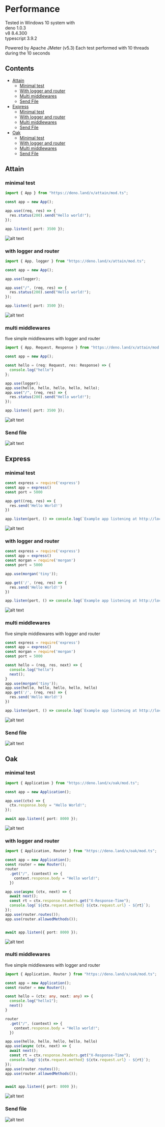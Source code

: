 # Performance

Tested in Windows 10 system with 
<br />deno 1.0.3 
<br />v8 8.4.300
<br />typescript 3.9.2

Powered by Apache JMeter (v5.3)
Each test performed with 10 threads during the 10 seconds

## Contents
- [Attain](#attain)
  - [Minimal test](#minimal-test)
  - [With logger and router](#with-logger-and-router)
  - [Multi middlewares](#multi-middlewares)
  - [Send File](#send-file)
- [Express](#express)
  - [Minimal test](#minimal-test-1)
  - [With logger and router](#with-logger-and-router-1)
  - [Multi middlewares](#multi-middlewares-1)
  - [Send File](#send-file-1)
- [Oak](#oak)
  - [Minimal test](#minimal-test-2)
  - [With logger and router](#with-logger-and-router-2)
  - [Multi middlewares](#multi-middlewares-2)
  - [Send File](#send-file-2)

## Attain

### minimal test

```ts
import { App } from "https://deno.land/x/attain/mod.ts";

const app = new App();

app.use((req, res) => {
  res.status(200).send("Hello world!");
});

app.listen({ port: 3500 });
```
![alt text](https://github.com/aaronwlee/Attain/blob/master/performance/attain.png?raw=true "Attain performance")

### with logger and router

```ts
import { App, logger } from "https://deno.land/x/attain/mod.ts";

const app = new App();

app.use(logger);

app.use("/", (req, res) => {
  res.status(200).send("Hello world!");
});

app.listen({ port: 3500 });
```

![alt text](https://github.com/aaronwlee/Attain/blob/master/performance/attain-middle.png?raw=true "Attain performance")

### multi middlewares
five simple middlewares with logger and router

```ts
import { App, Request, Response } from "https://deno.land/x/attain/mod.ts";

const app = new App();

const hello = (req: Request, res: Response) => {
  console.log("hello")
};

app.use(logger);
app.use(hello, hello, hello, hello, hello);
app.use("/", (req, res) => {
  res.status(200).send("Hello world!");
});

app.listen({ port: 3500 });
```

![alt text](https://github.com/aaronwlee/Attain/blob/master/performance/attain-middlewithfive.png?raw=true "Attain performance")

### Send file

![alt text](https://github.com/aaronwlee/Attain/blob/master/performance/attain-filesend.png?raw=true "Attain performance")


## Express

### minimal test

```ts
const express = require('express')
const app = express()
const port = 5000

app.get((req, res) => {
  res.send('Hello World!')
})

app.listen(port, () => console.log(`Example app listening at http://localhost:${port}`))
```

![alt text](https://github.com/aaronwlee/Attain/blob/master/performance/express.png?raw=true "Express performance")

### with logger and router

```ts
const express = require('express')
const app = express()
const morgan = require('morgan')
const port = 5000

app.use(morgan('tiny'));

app.get('/', (req, res) => {
  res.send('Hello World!')
})

app.listen(port, () => console.log(`Example app listening at http://localhost:${port}`))
```

![alt text](https://github.com/aaronwlee/Attain/blob/master/performance/express-middle.png?raw=true "Express performance")


### multi middlewares
five simple middlewares with logger and router

```ts
const express = require('express')
const app = express()
const morgan = require('morgan')
const port = 5000

const hello = (req, res, next) => {
  console.log("hello")
  next();
}
app.use(morgan('tiny'));
app.use(hello, hello, hello, hello, hello)
app.get('/', (req, res) => {
  res.send('Hello World!')
})

app.listen(port, () => console.log(`Example app listening at http://localhost:${port}`))
```

![alt text](https://github.com/aaronwlee/Attain/blob/master/performance/express-middlewithfive.png?raw=true "Express performance")

### Send file

![alt text](https://github.com/aaronwlee/Attain/blob/master/performance/express-sendfile.png?raw=true "Express performance")


## Oak


### minimal test

```ts
import { Application } from "https://deno.land/x/oak/mod.ts";

const app = new Application();

app.use((ctx) => {
  ctx.response.body = "Hello World!";
});

await app.listen({ port: 8000 });
```

![alt text](https://github.com/aaronwlee/Attain/blob/master/performance/oak.png?raw=true "Oak performance")

### with logger and router

```ts
import { Application, Router } from "https://deno.land/x/oak/mod.ts";

const app = new Application();
const router = new Router();
router
  .get("/", (context) => {
    context.response.body = "Hello world!";
  })

app.use(async (ctx, next) => {
  await next();
  const rt = ctx.response.headers.get("X-Response-Time");
  console.log(`${ctx.request.method} ${ctx.request.url} - ${rt}`);
});
app.use(router.routes());
app.use(router.allowedMethods());


await app.listen({ port: 8000 });
```

![alt text](https://github.com/aaronwlee/Attain/blob/master/performance/oak-middle.png?raw=true "Oak performance")

### multi middlewares
five simple middlewares with logger and router

```ts
import { Application, Router } from "https://deno.land/x/oak/mod.ts";

const app = new Application();
const router = new Router();

const hello = (ctx: any, next: any) => {
  console.log("hello1");
  next()
}

router
  .get("/", (context) => {
    context.response.body = "Hello world!";
  })

app.use(hello, hello, hello, hello, hello)
app.use(async (ctx, next) => {
  await next();
  const rt = ctx.response.headers.get("X-Response-Time");
  console.log(`${ctx.request.method} ${ctx.request.url} - ${rt}`);
});
app.use(router.routes());
app.use(router.allowedMethods());


await app.listen({ port: 8000 });
```

![alt text](https://github.com/aaronwlee/Attain/blob/master/performance/oak-middlewithfive.png?raw=true "Oak performance")

### Send file

![alt text](https://github.com/aaronwlee/Attain/blob/master/performance/oak-filesend.png?raw=true "Oak performance")
